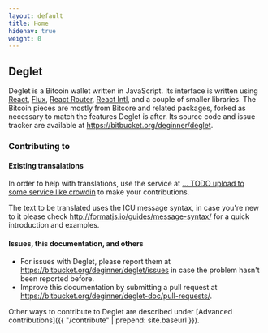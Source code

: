 ```yaml
---
layout: default
title: Home
hidenav: true
weight: 0
---
```



## Deglet

Deglet is a Bitcoin wallet written in JavaScript. Its interface is written
using [React](http://facebook.github.io/react/),
[Flux](https://facebook.github.io/flux/),
[React Router](http://rackt.github.io/react-router/),
[React Intl](http://formatjs.io/react/), and a couple of
smaller libraries. The Bitcoin pieces are mostly from Bitcore and related
packages, forked as necessary to match the features Deglet is after.
Its source code and issue tracker are available at
<https://bitbucket.org/deginner/deglet>.


### Contributing to

#### Existing transalations

In order to help with translations, use the service at
[... TODO upload to some service like crowdin](http://example.com>)
to make your contributions.

The text to be translated uses the ICU message syntax, in case you're
new to it please check <http://formatjs.io/guides/message-syntax/>
for a quick introduction and examples.


#### Issues, this documentation, and others

* For issues with Deglet, please report them at
  <https://bitbucket.org/deginner/deglet/issues> in case
  the problem hasn't been reported before.
* Improve this documentation by submitting a pull request at
  <https://bitbucket.org/deginner/deglet-doc/pull-requests/>.

Other ways to contribute to Deglet are described under
[Advanced contributions]({{ "/contribute" | prepend: site.baseurl }}).
